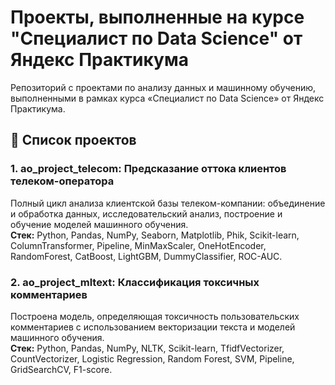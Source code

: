 # Проекты, выполненные на курсе "Специалист по Data Science" от Яндекс Практикума

Репозиторий с проектами по анализу данных и машинному обучению, выполненными в рамках курса «Специалист по Data Science» от Яндекс Практикума.

## 📂 Список проектов
### 1. ao_project_telecom: Предсказание оттока клиентов телеком-оператора
Полный цикл анализа клиентской базы телеком-компании: объединение и обработка данных, исследовательский анализ, построение и обучение моделей машинного обучения.  
**Стек:** Python, Pandas, NumPy, Seaborn, Matplotlib, Phik, Scikit-learn, ColumnTransformer, Pipeline, MinMaxScaler, OneHotEncoder, RandomForest, CatBoost, LightGBM, DummyClassifier, ROC-AUC.  

### 2. ao_project_mltext: Классификация токсичных комментариев
Построена модель, определяющая токсичность пользовательских комментариев с использованием векторизации текста и моделей машинного обучения.  
**Стек:** Python, Pandas, NumPy, NLTK, Scikit-learn, TfidfVectorizer, CountVectorizer, Logistic Regression, Random Forest, SVM, Pipeline, GridSearchCV, F1-score.

